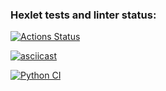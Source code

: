 ### Hexlet tests and linter status:
[![Actions Status](https://github.com/atesinde/python-project-50/actions/workflows/hexlet-check.yml/badge.svg)](https://github.com/atesinde/python-project-50/actions)

[![asciicast](https://asciinema.org/a/DBRTIv6RDmCvu61N5clzlLsR9.svg)](https://asciinema.org/a/DBRTIv6RDmCvu61N5clzlLsR9)

[![Python CI](https://github.com/atesinde/python-project-50/actions/workflows/pyci.yml/badge.svg)](https://github.com/atesinde/python-project-50/actions/workflows/pyci.yml)
